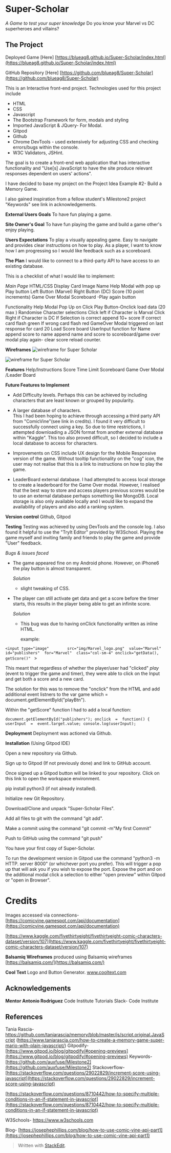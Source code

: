 
# Super-Scholar
*A Game to test your super knowledge*
Do you know your Marvel vs DC superheroes and villains?

## The Project

Deployed Game [Here]
[https://blueag8.github.io/Super-Scholar/index.html](https://blueag8.github.io/Super-Scholar/index.html)

GitHub Repository [Here]
[https://github.com/blueag8/Super-Scholar](https://github.com/blueag8/Super-Scholar)

This is an Interactive front-end project.
Technologies used for this project include

- HTML
- CSS
- Javascript
- The Bootstrap Framework for form, modals and styling
- Imported JavaScript & JQuery- For Modal.
- Gitpod
- Github
- Chrome DevTools - used extensively for adjusting CSS and checking errors/bugs within the console.
- W3C Validators, JSHint.

The goal is to create a front-end web application that has interactive functionality and "Use[s] JavaScript to have the site produce relevant responses dependent on users' actions".

I have decided to base my project on the Project Idea Example #2-
Build a Memory Game.

I also gained inspiration from a fellow student's Milestone2 project "Keywords" see link in acknowledgements. 

**External Users Goals**
To have fun playing a game.

**Site Owner's Goal**
To have fun playing the game and build a game other's enjoy playing.

**Users Expectations**
To play a visually appealing game. Easy to navigate and provides clear instructions on how to play. As a player, I want to know how I am progressing so I would like feedback such as a scoreboard.

**The Plan**
I would like to connect to a third-party API to have access to an existing database. 

This is a checklist of what I would like to implement:

*Main Page*
HTML/CSS
Display Card
	Image
	Name
Help Modal with pop up
Play button
Left Button (Marvel)
Right Button (DC)
Score (10 point increments)
Game Over Modal
Scoreboard
	-Play again button

Functionality
	Help Modal Pop Up on Click
	Play Button-Onclick load data (20 max )
    Randomise Character selections
	Click left if Character is Marval
	Click Right if Character is DC
	If Selection is correct append 10+ score
	If correct card flash green
	If wrong card flash red
	GameOver Modal triggered on last
	response for card 20
	Load Score board
	UserInput function for Name
    append score to name
    append name and score to                                                                            scoreboard/game over modal
    play again- clear score reload counter.

**Wireframes**
![wireframe for Super Scholar](https://res.cloudinary.com/blueag8/image/upload/v1570046738/Super%20Scholar/Desktop_Mockup_s93syp.png)

![wireframe for Super Scholar](https://res.cloudinary.com/blueag8/image/upload/v1570046738/Super%20Scholar/Smartphone_Mockup_hqr6jo)

**Features**
Help/Instructions
Score
Time Limit
Scoreboard
Game Over Modal /Leader Board

**Future Features to Implement**
- Add Difficulty levels. Perhaps this can be achieved by including characters that are least known or grouped by popularity.

- A larger database of characters.  
This I had been hoping to achieve through accessing a third party API from "ComicVine"(see link in credits). I found it very difficult to successfully connect using a key. So due to time restrictions, I attempted downloading a JSON format from another external database within "Kaggle".  This too also proved difficult, so I decided to include a local database to access for characters.

- Improvements on CSS include UX design for the Mobile Responsive version of the game.  Without tooltip functionality on the "cog" icon, the user may not realise that this is a link to instructions on how to play the game.
- LeaderBoard external database.
I had attempted to access local storage to create a leaderboard for the Game Over modal. However, I realised that the best way to store and access players previous scores would be to use an external database perhaps something like MongoDB. Local storage is also only available locally and I would like to expand the availability of players and also add a ranking system. 

**Version control**
Github,
Gitpod

**Testing**
Testing was achieved by using DevTools and the console log.  I also found it helpful to use the "TryIt  Editor" provided by W3School.
Playing the game myself and inviting family and friends to play the game and provide "User" feedback.




*Bugs & issues faced*

 - The game appeared fine on my Android phone. However, on iPhone6  the play button is almost transparent.

	*Solution*
	- slight tweaking of CSS.
	
- The player can still activate get data and get a score before the timer starts, this results in the player being able to get an infinite score.

   *Solution*
    -  This bug was due to having onClick functionality written as inline HTML. 

       example:
   
`<input type="image"        src="img/Marvel_logo.png"  value="Marvel" id="publishers"  for="Marvel"  class="col-sm-4" onclick="getData(), getScore()"
` >

   This meant that regardless of whether the player/user had "clicked" *play* (event to trigger the game and timer), they were able to click on the Input and get both a score and a new card. 

The solution for this was to remove the "onclick" from the HTML and add additional event listners to the var game which = document.getElementById("playBtn").

Within the "getScore" function I had to add a local function:

    document.getElementById("publishers"); onclick  =  function() { userInput  =  event.target.value; console.log(userInput);



**Deployment**
Deployment was actioned via Github.

**Installation**
(Using Gitpod IDE)

Open a new repository via Github. 

Sign up to Gitpod (If not previously done) and link to GitHub account.

 Once signed up a Gitpod button will be linked to your repository.  Click on this link to open the workspace environment. 

pip install python3 (if not already installed).

Initialize new Git Repository.

Download/Clone and unpack "Super-Scholar Files".

Add all files to git with the command "git add". 

Make a commit using the command "git commit -m"My first Commit"

Push to GitHub using the command 
"git push"

You have your first copy of Super-Scholar. 

To run the development version in Gitpod use the command "python3 -m HTTP. server 8000" (or whichever port you prefer). This will trigger a pop up that will ask you if you wish to expose the port. Expose the port and on the additional modal click a selection to either "open preview" within Gitpod or "open in Browser".



# Credits

Images accessed via connections- 
[https://comicvine.gamespot.com/api/documentation](https://comicvine.gamespot.com/api/documentation)

[https://www.kaggle.com/fivethirtyeight/fivethirtyeight-comic-characters-dataset/version/107](https://www.kaggle.com/fivethirtyeight/fivethirtyeight-comic-characters-dataset/version/107)

**Balsamiq**
**Wireframes** produced using Balsamiq wireframes
[https://balsamiq.com/](https://balsamiq.com/)

**Cool Text**
Logo and Button Generator.
www.cooltext.com

## Acknowledgements

**Mentor Antonio Rodriguez**
Code Institute Tutorials
Slack- Code Institute

## References
Tania Rascia-
https://github.com/taniarascia/memory/blob/master/js/script.original.JavaScript
(https://www.taniarascia.com/how-to-create-a-memory-game-super-mario-with-plain-javascript/)
Gitpodify-
[https://www.gitpod.io/blog/gitpodify/#opening-previews](https://www.gitpod.io/blog/gitpodify/#opening-previews)
Keywords-
[https://github.com/auxfuse/Milestone2](https://github.com/auxfuse/Milestone2)
Stackoverflow-[https://stackoverflow.com/questions/29022829/increment-score-using-javascript](https://stackoverflow.com/questions/29022829/increment-score-using-javascript)

[https://stackoverflow.com/questions/8710442/how-to-specify-multiple-conditions-in-an-if-statement-in-javascript](https://stackoverflow.com/questions/8710442/how-to-specify-multiple-conditions-in-an-if-statement-in-javascript)

W3Schools-
https://www.w3schools.com

Blog-
[https://josephephillips.com/blog/how-to-use-comic-vine-api-part1](https://josephephillips.com/blog/how-to-use-comic-vine-api-part1)


> Written with [StackEdit](https://stackedit.io/).
<!--stackedit_data:
eyJoaXN0b3J5IjpbMTE5NzAxNTQ4LDE4NTkyMjA3NzYsLTg1MT
Q3NjU1OCwtMTI2NDk3MDYwMyw0ODQ0Njk2MDIsLTExMjIzODIy
OTEsMzMxMzQxMzc2LC0zNDIyMjcwNDksLTE3NjU2Mjk0NzIsMT
A5OTUyNTgxNSwxMzIyOTU1ODA4LDg4NTE1OTc0Miw3MzA5OTgx
MTZdfQ==
-->